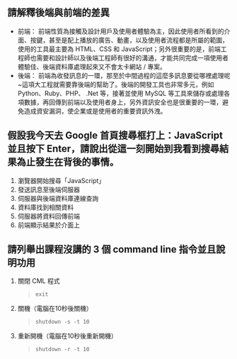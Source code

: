 ﻿## 請解釋後端與前端的差異
   *  前端：
       前端性質為接觸及設計用戶及使用者體驗為主，因此使用者所看到的介面、按鍵，甚至是配上播放的廣告、動畫，以及使用者流程都是所屬的範圍，使用的工具最主要為 HTML、CSS 和 JavaScript；另外很重要的是，前端工程師也需要和設計師以及後端工程師有很好的溝通，才能共同完成一項使用者體驗佳、後端資料庫處理起來又不會太卡網站 / 專案。
   *  後端：
       前端為收發訊息的一環，那至於中間過程的這麼多訊息要從哪裡處理呢~這項大工程就需要靠後端的幫助了。後端的開發工具也非常多元，例如 Python、Ruby、PHP、 .Net 等，接著並使用 MySQL 等工具來儲存或處理各項數據，再回傳到前端以及使用者身上，另外資訊安全也是很重要的一環，避免造成資安漏洞，使企業或是使用者的重要資訊外洩。

## 假設我今天去 Google 首頁搜尋框打上：JavaScript 並且按下 Enter，請說出從這一刻開始到我看到搜尋結果為止發生在背後的事情。
1. 瀏覽器開始搜尋「JavaScript」
2. 發送訊息至後端伺服器
3. 伺服器與後端資料庫連線查詢
4. 資料庫找到相關資料
5. 伺服器將資料回傳前端
6. 前端顯示結果於介面上

## 請列舉出課程沒講的 3 個 command line 指令並且說明功用
1. 關閉 CML 程式
    >`exit`
2. 關機（電腦在10秒後關機）
    >`shutdown -s -t 10`
3. 重新開機（電腦在10秒後重新開機）
    >`shutdown -r -t 10`